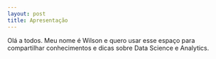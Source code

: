 ```yaml
---
layout: post
title: Apresentação
---
```


Olá a todos. Meu nome é Wilson e quero usar esse espaço para compartilhar conhecimentos e dicas sobre Data Science e Analytics.
